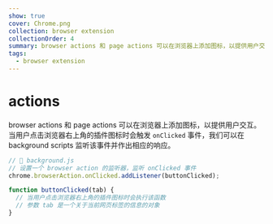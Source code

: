 ```yaml
---
show: true
cover: Chrome.png
collection: browser extension
collectionOrder: 4
summary: browser actions 和 page actions 可以在浏览器上添加图标，以提供用户交互。
tags:
  - browser extension
---
```


# actions
browser actions 和 page actions 可以在浏览器上添加图标，以提供用户交互。当用户点击浏览器右上角的插件图标时会触发 `onClicked` 事件，我们可以在 background scripts 监听该事件并作出相应的响应。

```js
// 📁 background.js
// 设置一个 browser action 的监听器，监听 onClicked 事件
chrome.browserAction.onClicked.addListener(buttonClicked);

function buttonClicked(tab) {
  // 当用户点击浏览器右上角的插件图标时会执行该函数
  // 参数 tab 是一个关于当前网页标签的信息的对象
}
```